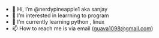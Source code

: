 - 👋 Hi, I’m @nerdypineapple1 aka sanjay
- 👀 I’m interested in learrning to program
- 🌱 I’m currently learning python , linux 
- 📫 How to reach me is via email (guava1098@gmail.com)

<!---
nerdypineapple1/nerdypineapple1 is a ✨ special ✨ repository because its `README.md` (this file) appears on your GitHub profile.
You can click the Preview link to take a look at your changes.
--->
